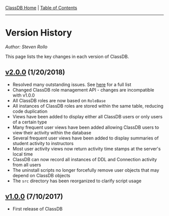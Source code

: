 [ClassDB Home](Home) \| [Table of Contents](Table-of-Contents)

---
# Version History

_Author: Steven Rollo_

This page lists the key changes in each version of ClassDB.

## [v2.0.0](https://github.com/DASSL/ClassDB/releases/tag/v2.0.0) (1/20/2018)
- Resolved many outstanding issues. See [here](https://github.com/DASSL/ClassDB/issues?utf8=%E2%9C%93&q=is%3Aissue+milestone%3A%22M2+%28V+2.0.0%29%22+) for a full list
- Changed ClassDB role management API - changes are incompatible with v1.0.0
- All ClassDB roles are now based on `RoleBase`
- All instances of ClassDB roles are stored within the same table, reducing code duplication
- Views have been added to display either all ClassDB users or only users of a certain type
- Many frequent user views have been added allowing ClassDB users to view their activity within the database
- Several frequent user views have been added to display summaries of student activity to instructors
- Most user activity views now return activity time stamps at the server's local time
- ClassDB can now record all instances of DDL and Connection activity from all users
- The uninstall scripts no longer forcefully remove user objects that may depend on ClassDB objects
- The `src` directory has been reorganized to clarify script usage


## [v1.0.0](https://github.com/DASSL/ClassDB/releases/tag/v1.0.0) (7/10/2017)
- First release of ClassDB
